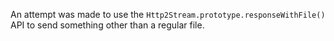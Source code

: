 
An attempt was made to use the `Http2Stream.prototype.responseWithFile()` API to
send something other than a regular file.

<a id="ERR_HTTP2_SOCKET_BOUND"></a>